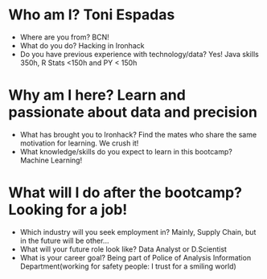 
# Who am I? Toni Espadas

* Where are you from? BCN!
* What do you do? Hacking in Ironhack
* Do you have previous experience with technology/data? Yes! Java skills 350h, R Stats <150h and PY < 150h

# Why am I here? Learn and passionate about data and precision

* What has brought you to Ironhack? Find the mates who share the same motivation for learning. We crush it!
* What knowledge/skills do you expect to learn in this bootcamp? Machine Learning!

# What will I do after the bootcamp? Looking for a job!

* Which industry will you seek employment in? Mainly, Supply Chain, but in the future will be other...
* What will your future role look like? Data Analyst or D.Scientist
* What is your career goal? Being part of Police of Analysis Information Department(working for safety people: I trust for a smiling world)
